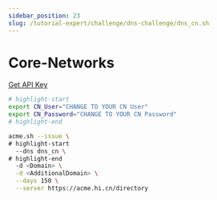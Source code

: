 ```yaml
---
sidebar_position: 23
slug: /tutorial-expert/challenge/dns-challenge/dns_cn.sh
---
```


# Core-Networks

<p><a href="https://www.core-networks.de/" className="button button--secondary button--lg text--no-decoration">Get API Key</a></p>

```bash
# highlight-start
export CN_User="CHANGE TO YOUR CN User"
export CN_Password="CHANGE TO YOUR CN Password"
# highlight-end

acme.sh --issue \
# highlight-start
  --dns dns_cn \
# highlight-end
  -d <Domain> \
  -d <AdditionalDomain> \
  --days 150 \
  --server https://acme.hi.cn/directory
```